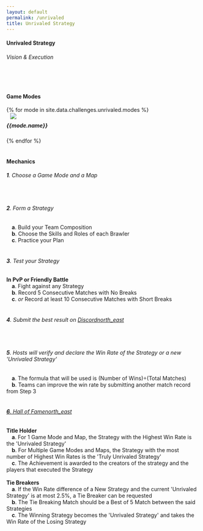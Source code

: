 ```yaml
---
layout: default
permalink: /unrivaled
title: Unrivaled Strategy
---
```


<div class="container"> 
    <div class="center-align">
        <h4 class="logo-text">Unrivaled Strategy</h4>
        <h6 class="logo-sub-text">Vision & Execution</h6>
        <br>
        <div class="divider full-width gray-shadow"></div>
    </div>
    <div class="row">
        <div class="col s12 m12 l12">
            <br>
            <h4>Game Modes</h4>
        </div>
        {% for mode in site.data.challenges.unrivaled.modes %}
        <div class="col s12 m8 offset-m2 l6">
            <div class="card" style="background-color:#{{mode.color}};">
              <div class="card-content header-slim row valign-wrapper">
                <div class="col s2" style="margin-left: 10px;">
                  <img class="responsive-img logo-img" src="/assets/img/modes/{{mode.resource}}.png"> <!-- notice the "circle" class -->
                </div>
                <div class="col s10">
                  <h5 class="brawl-text white-text" style="margin-top: 0.456rem">
                    {{mode.name}}
                  </h5>
                </div>
              </div>
            </div>
        </div>
        {% endfor %}
        <div class="col s12 m12 l12">
            <br>
            <h4>Mechanics</h4>
            <h6><b>1</b>. Choose a Game Mode and a Map</h6><br>
            <h6><b>2</b>. Form a Strategy</h6>  
            &emsp;<h7><b>a</b>. Build your Team Composition</h7><br>
            &emsp;<h7><b>b</b>. Choose the Skills and Roles of each Brawler</h7><br>
            &emsp;<h7><b>c</b>. Practice your Plan</h7><br><br>
            <h6><b>3</b>. Test your Strategy</h6>
            <h7><b>In PvP or Friendly Battle</b></h7><br>
            &emsp;<h7><b>a</b>. Fight against any Strategy</h7><br>
            &emsp;<h7><b>b</b>. Record 5 Consecutive Matches with No Breaks</h7><br>
            &emsp;<h7><b>c</b>. <i>or</i> Record at least 10 Consecutive Matches with Short Breaks</h7><br><br>
            <h6><b>4</b>. Submit the best result on <a href="{{site.url}}/#chat">Discord<i class="material-icons tiny">north_east</i></a></h6><br>
            <h6><b>5</b>. Hosts will verify and declare the Win Rate of the Strategy or a new 'Unrivaled Strategy'</h6>
            &emsp;<h7><b>a</b>. The formula that will be used is (Number of Wins)÷(Total Matches)</h7><br>
            &emsp;<h7><b>b</b>. Teams can improve the win rate by submitting another match record from Step 3</h7><br><br>
            <a href="{{site.url}}/hall-of-fame"><h6><b>6</b>. Hall of Fame<i class="material-icons tiny">north_east</i></h6></a>
            <h7><b>Title Holder</b></h7><br>
            &emsp;<h7><b>a</b>. For 1 Game Mode and Map, the Strategy with the Highest Win Rate is the 'Unrivaled Strategy'</h7><br>
            &emsp;<h7><b>b</b>. For Multiple Game Modes and Maps, the Strategy with the most number of Highest Win Rates is the 'Truly Unrivaled Strategy'</h7><br>
            &emsp;<h7><b>c</b>. The Achievement is awarded to the creators of the strategy and the players that executed the Strategy</h7><br><br>
            <h7><b>Tie Breakers</b></h7><br>
            &emsp;<h7><b>a</b>. If the Win Rate difference of a New Strategy and the current 'Unrivaled Strategy' is at most 2.5%, a Tie Breaker can be requested</h7><br>
            &emsp;<h7><b>b</b>. The Tie Breaking Match should be a Best of 5 Match between the said Strategies</h7><br>
            &emsp;<h7><b>c</b>. The Winning Strategy becomes the 'Unrivaled Strategy' and takes the Win Rate of the Losing Strategy</h7><br><br>
        </div>
    </div>
    <br><br><br>
</div>